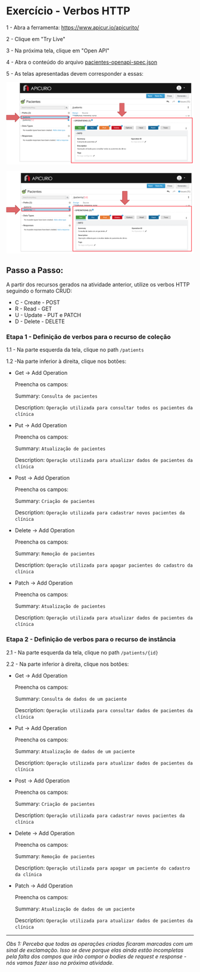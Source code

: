 # Exercício - Verbos HTTP

1 - Abra a ferramenta:
https://www.apicur.io/apicurito/

2 - Clique em "Try Live"

3 - Na próxima tela, clique em "Open API"
 
4 - Abra o conteúdo do arquivo [pacientes-openapi-spec.json](pacientes-openapi-spec.json)

5 - As telas apresentadas devem corresponder a essas:

![print01.png](print01.png)

![print02.png](print02.png)

## Passo a Passo:

A partir dos recursos gerados na atividade anterior, utilize os verbos HTTP seguindo o formato CRUD:
* C - Create - POST
* R - Read - GET
* U - Update - PUT e PATCH
* D - Delete - DELETE


### Etapa 1 - Definição de verbos para o recurso de coleção

1.1 - Na parte esquerda da tela, clique no path `/patients`

1.2 -Na parte inferior à direita, clique nos botões:

* Get -> Add Operation

    Preencha os campos:

    Summary: ```Consulta de pacientes```

    Description: ```Operação utilizada para consultar todos os pacientes da clínica```

* Put -> Add Operation

    Preencha os campos:

    Summary: ```Atualização de pacientes```

    Description: ```Operação utilizada para atualizar dados de pacientes da clínica```

* Post -> Add Operation

    Preencha os campos:

    Summary: ```Criação de pacientes```

    Description: ```Operação utilizada para cadastrar novos pacientes da clínica```

* Delete -> Add Operation

    Preencha os campos:

    Summary: ```Remoção de pacientes```

    Description: ```Operação utilizada para apagar pacientes do cadastro da clínica```

* Patch -> Add Operation

    Preencha os campos:

    Summary: ```Atualização de pacientes```

    Description: ```Operação utilizada para atualizar dados de pacientes da clínica```


### Etapa 2 - Definição de verbos para o recurso de instância

2.1 - Na parte esquerda da tela, clique no path `/patients/{id}`

2.2 - Na parte inferior à direita, clique nos botões:

* Get -> Add Operation

    Preencha os campos:

    Summary: ```Consulta de dados de um paciente```

    Description: ```Operação utilizada para consultar dados de pacientes da clínica```

* Put -> Add Operation

    Preencha os campos:

    Summary: ```Atualização de dados de um paciente```

    Description: ```Operação utilizada para atualizar dados de pacientes da clínica```

* Post -> Add Operation

    Preencha os campos:

    Summary: ```Criação de pacientes```

    Description: ```Operação utilizada para cadastrar novos pacientes da clínica```

* Delete -> Add Operation

    Preencha os campos:

    Summary: ```Remoção de pacientes```

    Description: ```Operação utilizada para apagar um paciente do cadastro da clínica```

* Patch -> Add Operation

    Preencha os campos:

    Summary: ```Atualização de dados de um paciente```

    Description: ```Operação utilizada para atualizar dados de pacientes da clínica```

<hr>

*Obs 1: Perceba que todas as operações criadas ficaram marcadas com um sinal de exclamação. Isso se deve porque elas ainda estão incompletas pela falta dos campos que irão compor o bodies de request e response - nós vamos fazer isso na próxima atividade.*